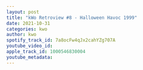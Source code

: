 ```yaml
---
layout: post
title: "kWo Retroview #8 - Halloween Havoc 1999"
date: 2021-10-31
categories: kwo
author: kwo
spotify_track_id: 7a8ocFw4qJx2cahYZg707A
youtube_video_id: 
apple_track_id: 1000546830004
youtube_metadata: 
---
```

